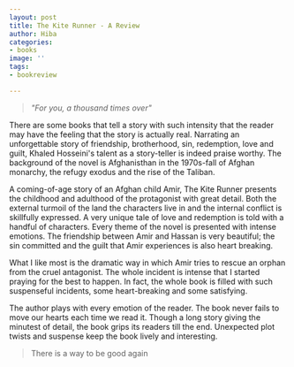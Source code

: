 ```yaml
---
layout: post
title: The Kite Runner - A Review
author: Hiba
categories:
- books
image: ''
tags:
- bookreview

---
```

> _"For you, a thousand times over"_

There are some books that tell a story with such intensity that the reader may have the feeling that the story is actually real. Narrating an unforgettable story of friendship, brotherhood, sin, redemption, love and guilt, Khaled Hosseini's talent as a story-teller is indeed praise worthy. The background of the novel is Afghanisthan in the 1970s-fall of Afghan monarchy, the refugy exodus and the rise of the Taliban.

A coming-of-age story of an Afghan child Amir, The Kite Runner presents the childhood and adulthood of the protagonist with great detail. Both the external turmoil of the land the characters live in and the internal conflict is skillfully expressed. A very unique tale of love and redemption is told with a handful of characters. Every theme of the novel is presented with intense emotions. The friendship between Amir and Hassan is very beautiful; the sin committed and the guilt that Amir experiences is also heart breaking.

What I like most is the dramatic way in which Amir tries to rescue an orphan from the cruel antagonist. The whole incident is intense that I started praying for the  best to happen. In fact, the whole book is filled with such suspenseful incidents, some heart-breaking and some satisfying.

The author plays with every emotion of the reader. The book never fails to move our hearts each time we read it. Though a long story giving the minutest of detail, the book grips its readers till the end. Unexpected plot twists and suspense keep the book lively and interesting.

> There is a way to be good again